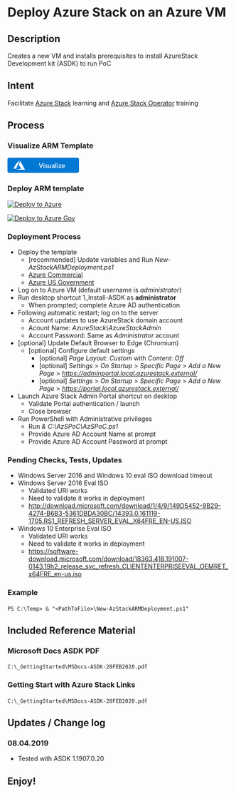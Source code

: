# __Deploy Azure Stack on an Azure VM__

## __Description__

Creates a new VM and installs prerequisites to install AzureStack Development kit (ASDK) to run PoC


## __Intent__

Facilitate [Azure Stack](https://azure.microsoft.com/en-us/overview/azure-stack/) learning and [Azure Stack Operator](https://azure.microsoft.com/en-us/blog/why-your-team-needs-an-azure-stack-operator/) training


## __Process__

### __Visualize ARM Template__

[![Visualize](https://raw.githubusercontent.com/Azure/azure-quickstart-templates/master/1-CONTRIBUTION-GUIDE/images/visualizebutton.png)](http://armviz.io/#/?load=https%3A%2F%2Fraw.githubusercontent.com%2FRKauf00%2FAzureStackDevKit%2Fmaster%2Fazuredeploy.json)


### __Deploy ARM template__

[![Deploy to Azure](https://azuredeploy.net/deploybutton.png)](https://portal.azure.com/#create/Microsoft.Template/uri/https%3A%2F%2Fraw.githubusercontent.com%2FRKauf00%2FAzureStackDevKit%2Fmaster%2Fazuredeploy.json)

[![Deploy to Azure Gov](https://azuredeploy.net/AzureGov.png)](https://portal.azure.us/#create/Microsoft.Template/uri/https%3A%2F%2Fraw.githubusercontent.com%2FRKauf00%2FAzureStackDevKit%2Fmaster%2Fazuredeploy.json)


### __Deployment Process__

  - Deploy the template
    - [recommended] Update variables and Run *New-AzStackARMDeployment.ps1*
    - [Azure Commercial](https://aka.ms/Azure-AzStackPOC)
    - [Azure US Government](https://aka.ms/AzureGov-AzStackPOC)
  - Log on to Azure VM (default username is _administrator_)
  - Run desktop shortcut 1_Install-ASDK as **administrator**
    - When prompted; complete Azure AD authentication
  - Following automatic restart; log on to the server
    - Account updates to use AzureStack domain account
    - Acount Name: _AzureStack\AzureStackAdmin_
    - Account Password: Same as _Administrator_ account
  - [optional] Update Default Browser to Edge (Chromium)
    - [optional] Configure default settings
      - [optional] *Page Layout*: *Custom* with *Content*: *Off*
      - [optional] *Settings* > *On Startup* > *Specific Page* > *Add a New Page* > *https://adminportal.local.azurestack.external/*
      - [optional] *Settings* > *On Startup* > *Specific Page* > *Add a New Page* > *https://portal.local.azurestack.external/*
  - Launch Azure Stack Admin Portal shortcut on desktop
    - Validate Portal authentication / launch
    - Close browser
  - Run PowerShell with Administrative privileges
    - Run *& C:\AzSPoC\AzSPoC.ps1*
    - Provide Azure AD Account Name at prompt
    - Provide Azure AD Account Password at prompt


### __Pending Checks, Tests, Updates__

 - Windows Server 2016 and Windows 10 eval ISO download timeout
  - Windows Server 2016 Eval ISO
    - Validated URI works
    - Need to validate it works in deployment
    - http://download.microsoft.com/download/1/4/9/149D5452-9B29-4274-B6B3-5361DBDA30BC/14393.0.161119-1705.RS1_REFRESH_SERVER_EVAL_X64FRE_EN-US.ISO
  - Windows 10 Enterprise Eval ISO
    - Validated URI works
    - Need to validate it works in deployment
    - https://software-download.microsoft.com/download/18363.418.191007-0143.19h2_release_svc_refresh_CLIENTENTERPRISEEVAL_OEMRET_x64FRE_en-us.iso


### __Example__

`
PS C:\Temp> & "<PathToFile>\New-AzStackARMDeployment.ps1"
`


## __Included Reference Material__

### __Microsoft Docs ASDK PDF__

`
C:\_GettingStarted\MSDocs-ASDK-28FEB2020.pdf
`

### __Getting Start with Azure Stack Links__

`
C:\_GettingStarted\MSDocs-ASDK-28FEB2020.pdf
`

## __Updates / Change log__

### __08.04.2019__
- Tested with ASDK 1.1907.0.20


## **Enjoy!**
